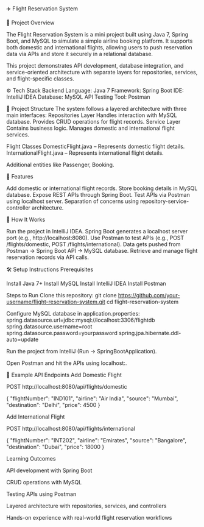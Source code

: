 ✈️ Flight Reservation System


📌 Project Overview

The Flight Reservation System is a mini project built using Java 7, Spring Boot, and MySQL to simulate a simple airline booking platform. It supports both domestic and international flights, allowing users to push reservation data via APIs and store it securely in a relational database.

This project demonstrates API development, database integration, and service-oriented architecture with separate layers for repositories, services, and flight-specific classes.

⚙️ Tech Stack
Backend Language: Java 7
Framework: Spring Boot
IDE: IntelliJ IDEA
Database: MySQL
API Testing Tool: Postman

📂 Project Structure
The system follows a layered architecture with three main interfaces:
Repositories Layer
Handles interaction with MySQL database.
Provides CRUD operations for flight records.
Service Layer
Contains business logic.
Manages domestic and international flight services.

Flight Classes
DomesticFlight.java – Represents domestic flight details.
InternationalFlight.java – Represents international flight details.

Additional entities like Passenger, Booking.

🚀 Features

Add domestic or international flight records.
Store booking details in MySQL database.
Expose REST APIs through Spring Boot.
Test APIs via Postman using localhost server.
Separation of concerns using repository-service-controller architecture.

🔗 How It Works

Run the project in IntelliJ IDEA.
Spring Boot generates a localhost server port (e.g., http://localhost:8080).
Use Postman to test APIs (e.g., POST /flights/domestic, POST /flights/international).
Data gets pushed from Postman → Spring Boot API → MySQL database.
Retrieve and manage flight reservation records via API calls.

🛠️ Setup Instructions
Prerequisites

Install Java 7+
Install MySQL
Install IntelliJ IDEA
Install Postman

Steps to Run
Clone this repository:
git clone https://github.com/your-username/flight-reservation-system.git
cd flight-reservation-system


Configure MySQL database in application.properties:
spring.datasource.url=jdbc:mysql://localhost:3306/flightdb
spring.datasource.username=root
spring.datasource.password=yourpassword
spring.jpa.hibernate.ddl-auto=update


Run the project from IntelliJ (Run → SpringBootApplication).

Open Postman and hit the APIs using localhost:<port>.

📌 Example API Endpoints
Add Domestic Flight

POST http://localhost:8080/api/flights/domestic

{
  "flightNumber": "IND101",
  "airline": "Air India",
  "source": "Mumbai",
  "destination": "Delhi",
  "price": 4500
}

Add International Flight

POST http://localhost:8080/api/flights/international

{
  "flightNumber": "INT202",
  "airline": "Emirates",
  "source": "Bangalore",
  "destination": "Dubai",
  "price": 18000
}

Learning Outcomes

API development with Spring Boot

CRUD operations with MySQL

Testing APIs using Postman

Layered architecture with repositories, services, and controllers

Hands-on experience with real-world flight reservation workflows



